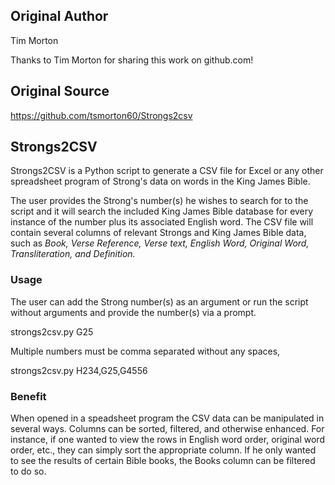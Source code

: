 ## Original Author

Tim Morton

Thanks to Tim Morton for sharing this work on github.com!

## Original Source

https://github.com/tsmorton60/Strongs2csv

## Strongs2CSV

Strongs2CSV is a Python script to generate a CSV file for Excel or any other spreadsheet program of Strong's data on words in the King James Bible. 

The user provides the Strong's number(s) he wishes to search for to the script and it will search the included King James Bible database for every instance of the number plus its associated English word. The CSV file will contain several columns of relevant Strongs and King James Bible data, such as *Book, Verse Reference, Verse text, English Word, Original Word, Transliteration, and Definition.* 

### Usage

The user can add the Strong number(s) as an argument or run the script without arguments and provide the number(s) via a prompt.

strongs2csv.py G25

Multiple numbers must be comma separated without any spaces,

strongs2csv.py H234,G25,G4556

### Benefit

When opened in a speadsheet program the CSV data can be manipulated in several ways. Columns can be sorted, filtered, and otherwise enhanced. For instance, if one wanted to view the rows in English word order, original word order, etc., they can simply sort the appropriate column. If he only wanted to see the results of certain Bible books, the Books column can be filtered to do so.

